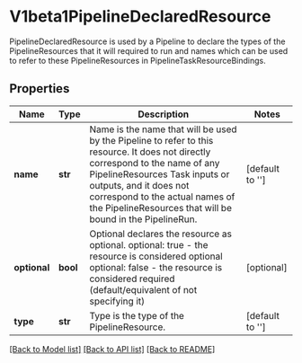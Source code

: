 # V1beta1PipelineDeclaredResource

PipelineDeclaredResource is used by a Pipeline to declare the types of the PipelineResources that it will required to run and names which can be used to refer to these PipelineResources in PipelineTaskResourceBindings.
## Properties
Name | Type | Description | Notes
------------ | ------------- | ------------- | -------------
**name** | **str** | Name is the name that will be used by the Pipeline to refer to this resource. It does not directly correspond to the name of any PipelineResources Task inputs or outputs, and it does not correspond to the actual names of the PipelineResources that will be bound in the PipelineRun. | [default to '']
**optional** | **bool** | Optional declares the resource as optional. optional: true - the resource is considered optional optional: false - the resource is considered required (default/equivalent of not specifying it) | [optional] 
**type** | **str** | Type is the type of the PipelineResource. | [default to '']

[[Back to Model list]](../README.md#documentation-for-models) [[Back to API list]](../README.md#documentation-for-api-endpoints) [[Back to README]](../README.md)


